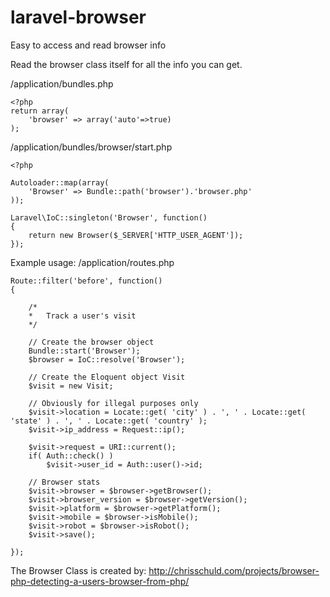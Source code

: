 laravel-browser
===============

Easy to access and read browser info

Read the browser class itself for all the info you can get.

/application/bundles.php

```
<?php
return array(
	'browser' => array('auto'=>true)
);
```

/application/bundles/browser/start.php

```
<?php

Autoloader::map(array(
	'Browser' => Bundle::path('browser').'browser.php'
));

Laravel\IoC::singleton('Browser', function()
{
	return new Browser($_SERVER['HTTP_USER_AGENT']);
});
```

Example usage: /application/routes.php

    Route::filter('before', function()
    {

        /*
        *   Track a user's visit
        */

        // Create the browser object
		Bundle::start('Browser');
		$browser = IoC::resolve('Browser');

        // Create the Eloquent object Visit
        $visit = new Visit;

        // Obviously for illegal purposes only
        $visit->location = Locate::get( 'city' ) . ', ' . Locate::get( 'state' ) . ', ' . Locate::get( 'country' );
        $visit->ip_address = Request::ip();

        $visit->request = URI::current();
        if( Auth::check() )
            $visit->user_id = Auth::user()->id;

        // Browser stats
        $visit->browser = $browser->getBrowser();
        $visit->browser_version = $browser->getVersion();
        $visit->platform = $browser->getPlatform();
        $visit->mobile = $browser->isMobile();
        $visit->robot = $browser->isRobot();
        $visit->save();

    });
    
    
The Browser Class is created by:
http://chrisschuld.com/projects/browser-php-detecting-a-users-browser-from-php/